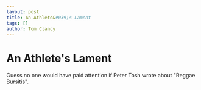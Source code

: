 ```yaml
---
layout: post
title: An Athlete&#039;s Lament
tags: []
author: Tom Clancy
---
```


# An Athlete&#039;s Lament

Guess no one would have paid attention if Peter Tosh wrote about "Reggae Bursitis".
